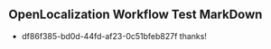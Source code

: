## OpenLocalization Workflow Test MarkDown
* df86f385-bd0d-44fd-af23-0c51bfeb827f thanks!

<!--HONumber=Jul16_HO4-->


